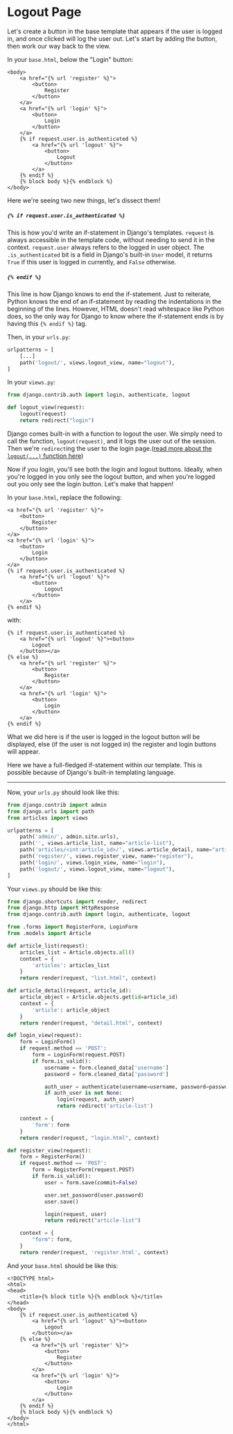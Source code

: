 # Logout Page

Let's create a button in the base template that appears if the user is logged in, and once clicked will log the user out. Let's start by adding the button, then work our way back to the view.

In your `base.html`, below the "Login" button:

```django
<body>
    <a href="{% url 'register' %}">
        <button>
            Register
        </button>
    </a>
    <a href="{% url 'login' %}">
        <button>
            Login
        </button>
    </a>
    {% if request.user.is_authenticated %}
        <a href="{% url 'logout' %}">
            <button>
                Logout
            </button>
        </a>
    {% endif %}
    {% block body %}{% endblock %}
</body>
```

Here we're seeing two new things, let's dissect them!

##### `{% if request.user.is_authenticated %}`

This is how you'd write an if-statement in Django's templates. `request` is always accessible in the template code, without needing to send it in the context. `request.user` always refers to the logged in user object. The `.is_authenticated` bit is a field in Django's built-in `User` model, it returns `True` if this user is logged in currently, and `False` otherwise.

##### `{% endif %}`

This line is how Django knows to end the if-statement. Just to reiterate, Python knows the end of an if-statement by reading the indentations in the beginning of the lines. However, HTML doesn't read whitespace like Python does, so the only way for Django to know where the if-statement ends is by having this `{% endif %}` tag.

Then, in your `urls.py`:

```python
urlpatterns = [
    [...]
    path('logout/', views.logout_view, name="logout"),
]
```

In your `views.py`:

```python
from django.contrib.auth import login, authenticate, logout

def logout_view(request):
    logout(request)
    return redirect("login")
```

Django comes built-in with a function to logout the user. We simply need to call the function, `logout(request)`, and it logs the user out of the session. Then we're `redirect`ing the user to the login page.([read more about the `logout(...)` function here](https://docs.djangoproject.com/en/2.2/topics/auth/default/#django.contrib.auth.logout))

Now if you login, you'll see both the login and logout buttons. Ideally, when you're logged in you only see the logout button, and when you're logged out you only see the login button. Let's make that happen!

In your `base.html`, replace the following:

```django
<a href="{% url 'register' %}">
    <button>
        Register
    </button>
</a>
<a href="{% url 'login' %}">
    <button>
        Login
    </button>
</a>
{% if request.user.is_authenticated %}
    <a href="{% url 'logout' %}">
        <button>
            Logout
        </button>
    </a>
{% endif %}
```

with:

```django
{% if request.user.is_authenticated %}
    <a href="{% url 'logout' %}"><button>
        Logout
    </button></a>
{% else %}
    <a href="{% url 'register' %}">
        <button>
            Register
        </button>
    </a>
    <a href="{% url 'login' %}">
        <button>
            Login
        </button>
    </a>
{% endif %}
```

What we did here is if the user is logged in the logout button will be displayed, else (if the user is not logged in) the register and login buttons will appear.

Here we have a full-fledged if-statement within our template. This is possible because of Django's built-in templating language.

---

Now, your `urls.py` should look like this:

```python
from django.contrib import admin
from django.urls import path
from articles import views

urlpatterns = [
    path('admin/', admin.site.urls),
    path('', views.article_list, name="article-list"),
    path('articles/<int:article_id>/', views.article_detail, name="article-detail"),
    path('register/', views.register_view, name="register"),
    path('login/', views.login_view, name="login"),
    path('logout/', views.logout_view, name="logout"),
]
```

Your `views.py` should be like this:

```python
from django.shortcuts import render, redirect
from django.http import HttpResponse
from django.contrib.auth import login, authenticate, logout

from .forms import RegisterForm, LoginForm
from .models import Article

def article_list(request):
    articles_list = Article.objects.all()
    context = {
        'articles': articles_list
    }
    return render(request, "list.html", context)

def article_detail(request, article_id):
    article_object = Article.objects.get(id=article_id)
    context = {
        'article': article_object
    }
    return render(request, "detail.html", context)

def login_view(request):
    form = LoginForm()
    if request.method == 'POST':
        form = LoginForm(request.POST)
        if form.is_valid():
            username = form.cleaned_data['username']
            password = form.cleaned_data['password']

            auth_user = authenticate(username=username, password=password)
            if auth_user is not None:
                login(request, auth_user)
                return redirect('article-list')

    context = {
        'form': form
    }
    return render(request, "login.html", context)

def register_view(request):
    form = RegisterForm()
    if request.method == 'POST':
        form = RegisterForm(request.POST)
        if form.is_valid():
            user = form.save(commit=False)

            user.set_password(user.password)
            user.save()

            login(request, user)
            return redirect("article-list")

    context = {
        "form": form,
    }
    return render(request, 'register.html', context)
```

And your `base.html` should be like this:

```django
<!DOCTYPE html>
<html>
<head>
    <title>{% block title %}{% endblock %}</title>
</head>
<body>
    {% if request.user.is_authenticated %}
        <a href="{% url 'logout' %}"><button>
            Logout
        </button></a>
    {% else %}
        <a href="{% url 'register' %}">
            <button>
                Register
            </button>
        </a>
        <a href="{% url 'login' %}">
            <button>
                Login
            </button>
        </a>
    {% endif %}
    {% block body %}{% endblock %}
</body>
</html>
```
